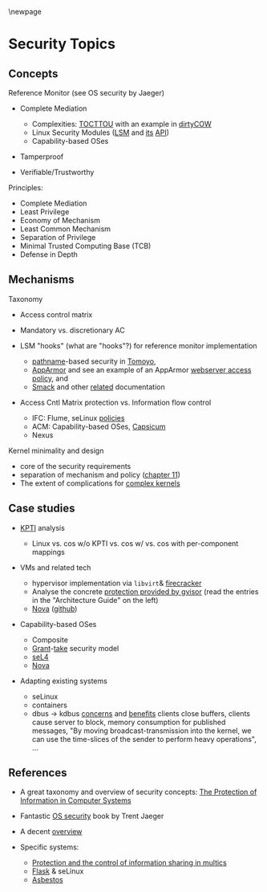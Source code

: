 \newpage

<!--
Copyright (c) 2021 by Gabe Parmer.

Redistribution of this file is permitted under the GNU General Public
License v2.
-->

# Security Topics

## Concepts

Reference Monitor (see OS security by Jaeger)

- Complete Mediation

	- Complexities: [TOCTTOU](http://www.watson.org/~robert/2007woot/) with an example in [dirtyCOW](https://dirtycow.ninja/)
	- Linux Security Modules ([LSM](http://www.cse.psu.edu/~trj1/cse544-s10/papers/lsm.pdf) and [its](https://www.kernel.org/doc/html/latest/security/lsm.html) [API](https://www.kernel.org/doc/html/latest/security/lsm-development.html))
	- Capability-based OSes

- Tamperproof
- Verifiable/Trustworthy

Principles:

- Complete Mediation
- Least Privilege
- Economy of Mechanism
- Least Common Mechanism
- Separation of Privilege
- Minimal Trusted Computing Base (TCB)
- Defense in Depth

## Mechanisms

Taxonomy

- Access control matrix
- Mandatory vs. discretionary AC
- LSM "hooks" (what are "hooks"?) for reference monitor implementation

	- [pathname](https://lwn.net/Articles/277833/)-based security in [Tomoyo](http://tomoyo.osdn.jp/2.6/index.html.en),
	- [AppArmor](https://wiki.ubuntu.com/AppArmor) and see an example of an AppArmor [webserver access policy](https://gitlab.com/apparmor/apparmor/-/blob/master/profiles/apparmor.d/usr.sbin.apache2), and
	- [Smack](http://schaufler-ca.com/description_from_the_linux_source_tree) and other [related](https://lwn.net/Articles/244531/) documentation

- Access Cntl Matrix protection vs. Information flow control

    - IFC: Flume, seLinux [policies](https://github.com/SELinuxProject/refpolicy/wiki)
	- ACM: Capability-based OSes, [Capsicum](https://www.cl.cam.ac.uk/research/security/capsicum/)
	- Nexus

Kernel minimality and design

- core of the security requirements
- separation of mechanism and policy ([chapter 11](https://ocw.mit.edu/resources/res-6-004-principles-of-computer-system-design-an-introduction-spring-2009/online-textbook/part_ii_open_5_0.pdf))
- The extent of complications for [complex kernels](https://lwn.net/Articles/749707/)

## Case studies

- [KPTI](http://www.brendangregg.com/blog/2018-02-09/kpti-kaiser-meltdown-performance.html) analysis

	- Linux vs. cos w/o KPTI vs. cos w/ vs. cos with per-component mappings

- VMs and related tech

	- hypervisor implementation via `libvirt`& [firecracker](https://www.youtube.com/watch?v=cwruf1ERAKM&list=TLPQMjYxMjIwMjCdrIWpLWTXvg)
	- Analyse the concrete [protection provided by gvisor](https://gvisor.dev/docs/) (read the entries in the "Architecture Guide" on the left)
	- [Nova](http://hypervisor.org/eurosys2010.pdf) ([github](https://github.com/udosteinberg/NOVA))

- Capability-based OSes

	- Composite
	- [Grant](https://citeseerx.ist.psu.edu/viewdoc/download?doi=10.1.1.130.9896&rep=rep1&type=pdf)-[take](http://courses.cs.vt.edu/~cs5204/fall99/distributedSys/groener/takegrnt.html) security model
	- [seL4](http://sigops.org/s/conferences/sosp/2013/papers/p133-elphinstone.pdf)
	- [Nova](http://hypervisor.org/eurosys2010.pdf)

- Adapting existing systems

	- seLinux
	- containers
	- dbus $\to$ kdbus [concerns](https://lwn.net/Articles/649111/) and [benefits](https://lwn.net/Articles/640360/) clients close buffers, clients cause server to block, memory consumption for published messages, "By moving broadcast-transmission into the kernel, we can use the time-slices of the sender to perform heavy operations", ...

## References

- A great taxonomy and overview of security concepts: [The Protection of Information in Computer Systems](http://web.mit.edu/Saltzer/www/publications/protection/)
- Fantastic [OS security](https://pdfs.semanticscholar.org/3126/a5318ec8b478da08944b97358c7e3491c08d.pdf?_ga=2.180702311.1928750056.1609337029-963934370.1607645716) book by Trent Jaeger
- A decent [overview](http://dance.csc.ncsu.edu/papers/CSUR2016.pdf)
- Specific systems:

	- [Protection and the control of information sharing in multics](https://dl.acm.org/doi/10.1145/361011.361067)
	- [Flask](https://www.cs.cmu.edu/~dga/papers/flask-usenixsec99.pdf) & seLinux
	- [Asbestos](http://www.scs.stanford.edu/~dm/home/papers/efstathopoulos:asbestos.pdf)
